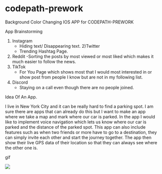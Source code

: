 # codepath-prework
Background Color Changing IOS APP for CODEPATH-PREWORK

App Brainstorming

1) Instagram
    - Hiding text/ Disappearing text.
2)Twitter 
    -  Trending Hashtag Page. 
3) Reddit 
    -Sorting the posts by most viewed or most liked which makes it much easier to follow the news.
4) TikTok
    - For You Page which shows most that I would most interested in or show post from people I know but are not in my following list. 
5) Discord 
    - Staying on a call even though there are no people joined. 


Idea Of An App.

I live in New York City and it can be really hard to find a parking spot. I am sure there are apps that can already do this but I want to make an app where we take a map and mark where our car is parked. In the app I would like to implement voice navigation which lets us know where our car is parked and the distance of the parked spot. This app can also include features such as when two friends or more have to go to a destination, they can simply invite each other and start the journey together. The app then show their live GPS data of their location so that they can always see where the other one is.

gif 

<img src='https://media.giphy.com/media/v1.Y2lkPTc5MGI3NjExcW04czd4ZzQ5bHgzZG0wOTM1cTduaDRpOTQyMm0zcTV1c3d2d3pudCZlcD12MV9pbnRlcm5hbF9naWZfYnlfaWQmY3Q9Zw/QePE1TcmkNG6bzN9fj/giphy.gif'/>
